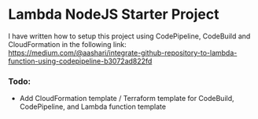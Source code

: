 
# Lambda NodeJS Starter Project

I have written how to setup this project using CodePipeline, CodeBuild and CloudFormation in the following link: 
https://medium.com/@aashari/integrate-github-repository-to-lambda-function-using-codepipeline-b3072ad822fd

### Todo:
- Add CloudFormation template / Terraform template for CodeBuild, CodePipeline, and Lambda function template
